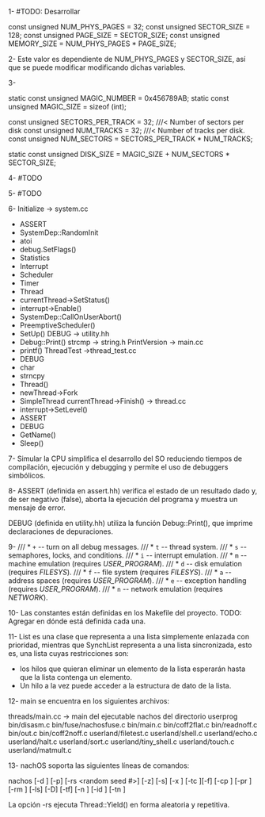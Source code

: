 1- #TODO: Desarrollar

const unsigned NUM_PHYS_PAGES = 32;
const unsigned SECTOR_SIZE = 128;
const unsigned PAGE_SIZE = SECTOR_SIZE;
const unsigned MEMORY_SIZE = NUM_PHYS_PAGES * PAGE_SIZE;

2- Este valor es dependiente de NUM_PHYS_PAGES y SECTOR_SIZE, así que se puede modificar modificando dichas variables.

3-

static const unsigned MAGIC_NUMBER = 0x456789AB;
static const unsigned MAGIC_SIZE = sizeof (int);

const unsigned SECTORS_PER_TRACK = 32;  ///< Number of sectors per disk
const unsigned NUM_TRACKS = 32;         ///< Number of tracks per disk.
const unsigned NUM_SECTORS = SECTORS_PER_TRACK * NUM_TRACKS;

static const unsigned DISK_SIZE = MAGIC_SIZE + NUM_SECTORS * SECTOR_SIZE;

4- #TODO

5- #TODO

6-
Initialize -> system.cc
 - ASSERT
 - SystemDep::RandomInit
 - atoi
 - debug.SetFlags()
 - Statistics
 - Interrupt
 - Scheduler
 - Timer
 - Thread
 - currentThread->SetStatus()
 - interrupt->Enable()
 - SystemDep::CallOnUserAbort()
 - PreemptiveScheduler()
 - SetUp()
DEBUG -> utility.hh
 - Debug::Print()
strcmp -> string.h
PrintVersion -> main.cc
 - printf()
ThreadTest ->thread_test.cc
 - DEBUG
 - char
 - strncpy
 - Thread()
 - newThread->Fork
 - SimpleThread
currentThread->Finish() -> thread.cc
 - interrupt->SetLevel()
 - ASSERT
 - DEBUG
 - GetName()
 - Sleep()

7- Simular la CPU simplifica el desarrollo del SO reduciendo tiempos de compilación, ejecución y debugging y permite el uso de debuggers simbólicos.

8- ASSERT (definida en assert.hh) verifica el estado de un resultado dado y, de ser negativo (false), aborta la ejecución del programa y muestra un mensaje de error.

DEBUG (definida en utility.hh) utiliza la función Debug::Print(), que imprime declaraciones de depuraciones.

9- 
/// * `+` -- turn on all debug messages.
/// * `t` -- thread system.
/// * `s` -- semaphores, locks, and conditions.
/// * `i` -- interrupt emulation.
/// * `m` -- machine emulation (requires *USER_PROGRAM*).
/// * `d` -- disk emulation (requires *FILESYS*).
/// * `f` -- file system (requires *FILESYS*).
/// * `a` -- address spaces (requires *USER_PROGRAM*).
/// * `e` -- exception handling (requires *USER_PROGRAM*).
/// * `n` -- network emulation (requires *NETWORK*).

10- Las constantes están definidas en los Makefile del proyecto. TODO: Agregar en dónde está definida cada una.

11- List es una clase que representa a una lista simplemente enlazada con prioridad, mientras que SynchList representa a una lista sincronizada, esto es, una lista cuyas restricciones son:
 - los hilos que quieran eliminar un elemento de la lista esperarán hasta que la lista contenga un elemento.
 - Un hilo a la vez puede acceder a la estructura de dato de la lista.

12- main se encuentra en los siguientes archivos:

threads/main.cc -> main del ejecutable nachos del directorio userprog
bin/disasm.c
bin/fuse/nachosfuse.c
bin/main.c
bin/coff2flat.c
bin/readnoff.c
bin/out.c
bin/coff2noff.c
userland/filetest.c
userland/shell.c
userland/echo.c
userland/halt.c
userland/sort.c
userland/tiny_shell.c
userland/touch.c
userland/matmult.c

13- nachOS soporta las siguientes líneas de comandos:

nachos [-d <debugflags>] [-p] [-rs <random seed #>] [-z] [-s] [-x <nachos file>] [-tc <consoleIn> <consoleOut>][-f] [-cp <unix file> <nachos file>] [-pr <nachos file>] [-rm <nachos file>] [-ls] [-D] [-tf] [-n <network reliability>] [-id <machine id>] [-tn <other machine id>]

La opción -rs ejecuta Thread::Yield() en forma aleatoria y repetitiva.
